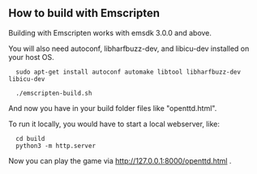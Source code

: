 ## How to build with Emscripten

Building with Emscripten works with emsdk 3.0.0 and above.

You will also need autoconf, libharfbuzz-dev, and libicu-dev installed on your host OS.


```
  sudo apt-get install autoconf automake libtool libharfbuzz-dev libicu-dev

  ./emscripten-build.sh
```

And now you have in your build folder files like "openttd.html".

To run it locally, you would have to start a local webserver, like:

```
  cd build
  python3 -m http.server
````

Now you can play the game via http://127.0.0.1:8000/openttd.html .
